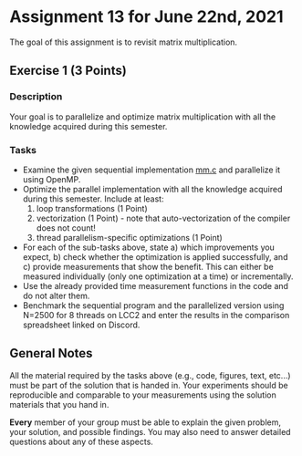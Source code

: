 # Assignment 13 for June 22nd, 2021

The goal of this assignment is to revisit matrix multiplication.

## Exercise 1 (3 Points)

### Description

Your goal is to parallelize and optimize matrix multiplication with all the knowledge acquired during this semester.

### Tasks

- Examine the given sequential implementation [mm.c](mm.c) and parallelize it using OpenMP.
- Optimize the parallel implementation with all the knowledge acquired during this semester. Include at least:
    1) loop transformations (1 Point)
    2) vectorization (1 Point) - note that auto-vectorization of the compiler does not count!
    3) thread parallelism-specific optimizations (1 Point)
- For each of the sub-tasks above, state a) which improvements you expect, b) check whether the optimization is applied successfully, and c) provide measurements that show the benefit. This can either be measured individually (only one optimization at a time) or incrementally.
- Use the already provided time measurement functions in the code and do not alter them.
- Benchmark the sequential program and the parallelized version using N=2500 for 8 threads on LCC2 and enter the results in the comparison spreadsheet linked on Discord.

## General Notes

All the material required by the tasks above (e.g., code, figures, text, etc...) must be part of the solution that is handed in. Your experiments should be reproducible and comparable to your measurements using the solution materials that you hand in.

**Every** member of your group must be able to explain the given problem, your solution, and possible findings. You may also need to answer detailed questions about any of these aspects.